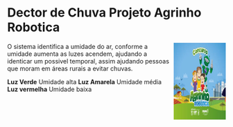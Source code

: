 # Dector de Chuva Projeto Agrinho Robotica

<img src="images.jpg" align="right"
     alt="Size Limit logo by Anton Lovchikov" width="120" height="178">

O sistema identifica a umidade do ar, conforme a umidade aumenta as luzes acendem, ajudando a identicar um possivel temporal, assim ajudando pessoas que moram em áreas rurais a evitar chuvas.

**Luz Verde** Umidade alta
**Luz Amarela** Umidade média
**Luz vermelha** Umidade baixa
